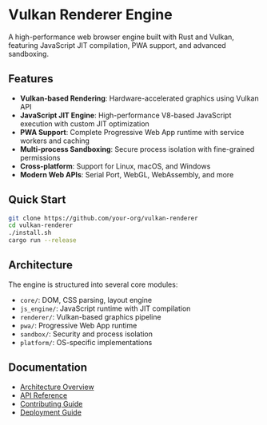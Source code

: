 # Vulkan Renderer Engine

A high-performance web browser engine built with Rust and Vulkan, featuring JavaScript JIT compilation, PWA support, and advanced sandboxing.

## Features

- **Vulkan-based Rendering**: Hardware-accelerated graphics using Vulkan API
- **JavaScript JIT Engine**: High-performance V8-based JavaScript execution with custom JIT optimization
- **PWA Support**: Complete Progressive Web App runtime with service workers and caching
- **Multi-process Sandboxing**: Secure process isolation with fine-grained permissions
- **Cross-platform**: Support for Linux, macOS, and Windows
- **Modern Web APIs**: Serial Port, WebGL, WebAssembly, and more

## Quick Start

```bash
git clone https://github.com/your-org/vulkan-renderer
cd vulkan-renderer
./install.sh
cargo run --release
```

## Architecture

The engine is structured into several core modules:

- `core/`: DOM, CSS parsing, layout engine
- `js_engine/`: JavaScript runtime with JIT compilation
- `renderer/`: Vulkan-based graphics pipeline
- `pwa/`: Progressive Web App runtime
- `sandbox/`: Security and process isolation
- `platform/`: OS-specific implementations

## Documentation

- [Architecture Overview](docs/ARCHITECTURE.md)
- [API Reference](docs/API.md)
- [Contributing Guide](docs/CONTRIBUTING.md)
- [Deployment Guide](docs/DEPLOYMENT.md)
